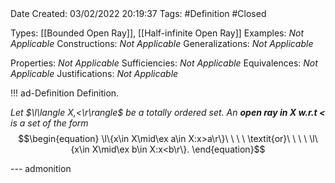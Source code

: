 <br />
<br />

Date Created: 03/02/2022 20:19:37
Tags: #Definition #Closed 

Types: [[Bounded Open Ray]], [[Half-infinite Open Ray]]
Examples: _Not Applicable_
Constructions: _Not Applicable_
Generalizations: _Not Applicable_

Properties: _Not Applicable_
Sufficiencies: _Not Applicable_
Equivalences: _Not Applicable_
Justifications: _Not Applicable_

!!! ad-Definition Definition.

_Let $\l\langle X,<\r\rangle$ be a totally ordered set. An **open ray in $X$ w.r.t $<$** is a set of the form_
$$\begin{equation}
    \l\{x\in X\mid\ex a\in X:x>a\r\}\ \ \ \ \textit{or}\ \ \ \ \l\{x\in X\mid\ex b\in X:x<b\r\}.
\end{equation}$$

--- admonition
